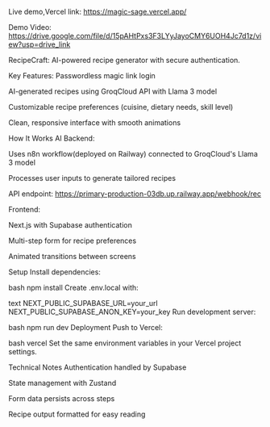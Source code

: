 Live demo,Vercel link:
https://magic-sage.vercel.app/


Demo Video:
https://drive.google.com/file/d/15pAHtPxs3F3LYyJayoCMY6UOH4Jc7d1z/view?usp=drive_link



RecipeCraft:
AI-powered recipe generator with secure authentication.

Key Features:
Passwordless magic link login

AI-generated recipes using GroqCloud API with Llama 3 model

Customizable recipe preferences (cuisine, dietary needs, skill level)

Clean, responsive interface with smooth animations

How It Works
AI Backend:

Uses n8n workflow(deployed on Railway) connected to GroqCloud's Llama 3 model

Processes user inputs to generate tailored recipes

API endpoint: https://primary-production-03db.up.railway.app/webhook/rec

Frontend:

Next.js with Supabase authentication

Multi-step form for recipe preferences

Animated transitions between screens

Setup
Install dependencies:

bash
npm install
Create .env.local with:

text
NEXT_PUBLIC_SUPABASE_URL=your_url
NEXT_PUBLIC_SUPABASE_ANON_KEY=your_key
Run development server:

bash
npm run dev
Deployment
Push to Vercel:

bash
vercel
Set the same environment variables in your Vercel project settings.

Technical Notes
Authentication handled by Supabase

State management with Zustand

Form data persists across steps

Recipe output formatted for easy reading

